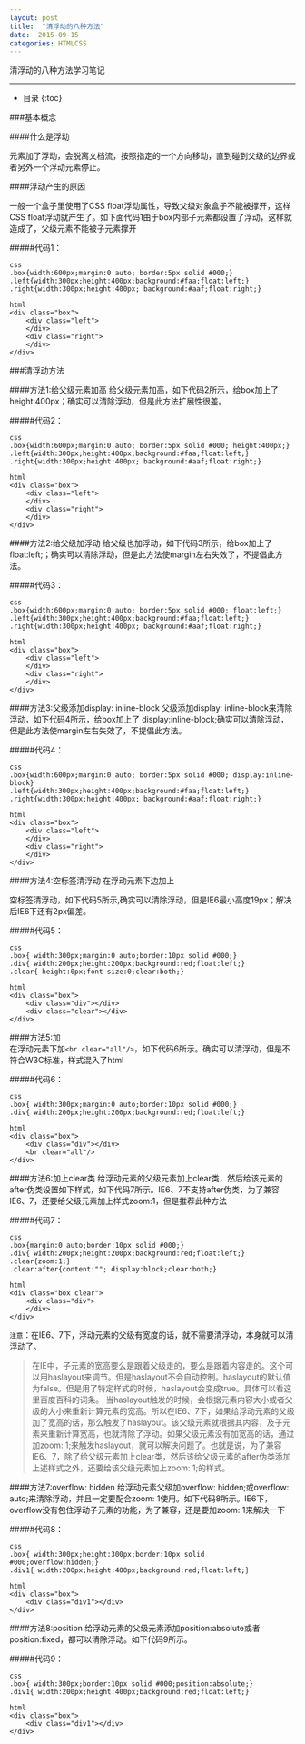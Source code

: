 ```yaml
---
layout: post
title:  "清浮动的八种方法"
date:  2015-09-15
categories: HTMLCSS
---
```


清浮动的八种方法学习笔记

---

- 目录
{:toc}

###基本概念

####什么是浮动

元素加了浮动，会脱离文档流，按照指定的一个方向移动，直到碰到父级的边界或者另外一个浮动元素停止。

####浮动产生的原因

一般一个盒子里使用了CSS float浮动属性，导致父级对象盒子不能被撑开，这样CSS float浮动就产生了。如下面代码1由于box内部子元素都设置了浮动，这样就造成了，父级元素不能被子元素撑开

#####代码1：

    css
    .box{width:600px;margin:0 auto; border:5px solid #000;}
    .left{width:300px;height:400px;background:#faa;float:left;}
    .right{width:300px;height:400px; background:#aaf;float:right;}
        
    html
    <div class="box">
        <div class="left">
        </div>
        <div class="right">
        </div>
    </div>

###清浮动方法

####方法1:给父级元素加高
给父级元素加高，如下代码2所示，给box加上了height:400px；确实可以清除浮动，但是此方法扩展性很差。

#####代码2：

    css
    .box{width:600px;margin:0 auto; border:5px solid #000; height:400px;}
    .left{width:300px;height:400px;background:#faa;float:left;}
    .right{width:300px;height:400px; background:#aaf;float:right;}
        
    html
    <div class="box">
        <div class="left">
        </div>
        <div class="right">
        </div>
    </div>


####方法2:给父级加浮动
给父级也加浮动，如下代码3所示，给box加上了 float:left;；确实可以清除浮动，但是此方法使margin左右失效了，不提倡此方法。

#####代码3：

    css
    .box{width:600px;margin:0 auto; border:5px solid #000; float:left;}
    .left{width:300px;height:400px;background:#faa;float:left;}
    .right{width:300px;height:400px; background:#aaf;float:right;}
        
    html
    <div class="box">
        <div class="left">
        </div>
        <div class="right">
        </div>
    </div>

####方法3:父级添加display: inline-block
父级添加display: inline-block来清除浮动，如下代码4所示，给box加上了 display:inline-block;确实可以清除浮动，但是此方法使margin左右失效了，不提倡此方法。

#####代码4：

    css
    .box{width:600px;margin:0 auto; border:5px solid #000; display:inline-block}
    .left{width:300px;height:400px;background:#faa;float:left;}
    .right{width:300px;height:400px; background:#aaf;float:right;}
        
    html
    <div class="box">
        <div class="left">
        </div>
        <div class="right">
        </div>
    </div>

####方法4:空标签清浮动
在浮动元素下边加上<div class=”clear”></div>空标签清浮动，如下代码5所示,确实可以清除浮动，但是IE6最小高度19px；解决后IE6下还有2px偏差。

#####代码5：
        
    css
    .box{ width:300px;margin:0 auto;border:10px solid #000;}
    .div{ width:200px;height:200px;background:red;float:left;}
    .clear{ height:0px;font-size:0;clear:both;}
        
    html
    <div class="box">
        <div class="div"></div>
        <div class="clear"></div>
    </div>


####方法5:加<br clear="all"/>
在浮动元素下加`<br clear="all"/>`，如下代码6所示。确实可以清浮动，但是不符合W3C标准，样式混入了html

#####代码6：

    css
    .box{ width:300px;margin:0 auto;border:10px solid #000;}
    .div{ width:200px;height:200px;background:red;float:left;}
        
    html
    <div class="box">
        <div class="div"></div>
        <br clear="all"/>
    </div>

####方法6:加上clear类
给浮动元素的父级元素加上clear类，然后给该元素的after伪类设置如下样式，如下代码7所示。IE6、7不支持after伪类，为了兼容IE6、7，还要给父级元素加上样式zoom:1，但是推荐此种方法

#####代码7：

    css
    .box{margin:0 auto;border:10px solid #000;}
    .div{ width:200px;height:200px;background:red;float:left;}
    .clear{zoom:1;}
    .clear:after{content:""; display:block;clear:both;}
        
    html
    <div class="box clear">
        <div class="div">  
        </div>
    </div>


`注意`：在IE6、7下，浮动元素的父级有宽度的话，就不需要清浮动，本身就可以清浮动了。
>在IE中，子元素的宽高要么是跟着父级走的，要么是跟着内容走的。这个可以用haslayout来调节。但是haslayout不会自动控制。haslayout的默认值为false。但是用了特定样式的时候，haslayout会变成true。具体可以看这里百度百科的词条。
>当haslayout触发的时候，会根据元素内容大小或者父级的大小来重新计算元素的宽高。所以在IE6、7下，如果给浮动元素的父级加了宽高的话，那么触发了haslayout。该父级元素就根据其内容，及子元素来重新计算宽高，也就清除了浮动。如果父级元素没有加宽高的话，通过加zoom: 1;来触发haslayout，就可以解决问题了。也就是说，为了兼容IE6、7，除了给父级元素加上clear类，然后该给父级元素的after伪类添加上述样式之外，还要给该父级元素加上zoom: 1;的样式。


####方法7:overflow: hidden
给浮动元素父级加overflow: hidden;或overflow: auto;来清除浮动，并且一定要配合zoom: 1使用。如下代码8所示。IE6下，overflow没有包住浮动子元素的功能，为了兼容，还是要加zoom: 1来解决一下

#####代码8：

    css
    .box{ width:300px;height:300px;border:10px solid #000;overflow:hidden;}
    .div1{ width:200px;height:400px;background:red;float:left;}

    html
    <div class="box">
        <div class="div1"></div>
    </div>

####方法8:position
给浮动元素的父级元素添加position:absolute或者position:fixed，都可以清除浮动。如下代码9所示。

#####代码9：

    css
    .box{ width:300px;border:10px solid #000;position:absolute;}
    .div1{ width:200px;height:400px;background:red;float:left;}
        
    html
    <div class="box">
        <div class="div1"></div>
    </div>



